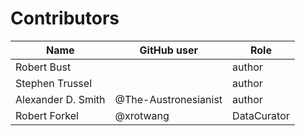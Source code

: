 # Contributors

Name | GitHub user | Role
--- | --- | ---
Robert Bust |  | author
Stephen Trussel | | author
Alexander D. Smith | @The-Austronesianist | author
Robert Forkel | @xrotwang | DataCurator
